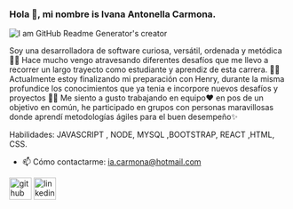 ### Hola 🙋‍, mi nombre is Ivana Antonella Carmona.

![I am GitHub Readme Generator's creator](https://danielmaldonado.com.ar/wp-content/uploads/2019/05/github-octocat-360x240.png)

Soy una desarrolladora de software curiosa, versátil, ordenada y metódica 👩‍💻 Hace mucho vengo atravesando diferentes desafíos que me llevo a recorrer un largo trayecto como estudiante y aprendiz de esta carrera.
🚀🚀
Actualmente estoy finalizando mi preparación con Henry, durante la misma profundice los conocimientos que ya tenia e incorpore nuevos desafíos y proyectos 🦸‍♀️
Me siento a gusto trabajando en equipo❤️️ en pos de un objetivo en común, he participado en grupos con personas maravillosas donde aprendí metodologías ágiles para el buen desempeño✨

Habilidades: JAVASCRIPT , NODE, MYSQL ,BOOTSTRAP,  REACT ,HTML, CSS.

- 📫 Cómo contactarme: ia.carmona@hotmail.com 


[<img src='https://cdn.jsdelivr.net/npm/simple-icons@3.0.1/icons/github.svg' alt='github' height='40'>](https://github.com/https://github.com/antonella-carmona)  [<img src='https://cdn.jsdelivr.net/npm/simple-icons@3.0.1/icons/linkedin.svg' alt='linkedin' height='40'>](https://www.linkedin.com/in/https://www.linkedin.com/in/antonella-carmona-5a166520a//)  

  




